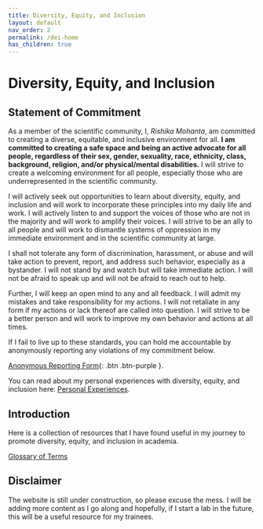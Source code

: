 ```yaml
---
title: Diversity, Equity, and Inclusion
layout: default
nav_order: 2
permalink: /dei-home
has_children: true
---
```


# Diversity, Equity, and Inclusion


## Statement of Commitment

As a member of the scientific community, I, *Rishika Mohanta*, am committed to creating a diverse, equitable, and inclusive environment for all. **I am committed to creating a safe space and being an active advocate for all people, regardless of their sex, gender, sexuality, race, ethnicity, class, background, religion, and/or physical/mental disabilities.**  I will strive to create a welcoming environment for all people, especially those who are underrepresented in the scientific community. 

I will actively seek out opportunities to learn about diversity, equity, and inclusion and will work to incorporate these principles into my daily life and work. I will actively listen to and support the voices of those who are not in the majority and will work to amplify their voices. I will strive to be an ally to all people and will work to dismantle systems of oppression in my immediate environment and in the scientific community at large. 

I shall not tolerate any form of discrimination, harassment, or abuse and will take action to prevent, report, and address such behavior, especially as a bystander. I will not stand by and watch but will take immediate action. I will not be afraid to speak up and will not be afraid to reach out to help. 

Further, I will keep an open mind to any and all feedback. I will admit my mistakes and take responsibility for my actions. I will not retaliate in any form if my actions or lack thereof are called into question. I will strive to be a better person and will work to improve my own behavior and actions at all times.

If I fail to live up to these standards, you can hold me accountable by anonymously reporting any violations of my commitment below.

[Anonymous Reporting Form](https://forms.gle/m77S8bbNGzufqiXz8){: .btn .btn-purple }.

You can read about my personal experiences with diversity, equity, and inclusion here: [Personal Experiences](/commitments/dei/personal-experiences).

## Introduction

Here is a collection of resources that I have found useful in my journey to promote diversity, equity, and inclusion in academia. 

[Glossary of Terms](/commitments/dei/glossary)


## Disclaimer
The website is still under construction, so please excuse the mess. I will be adding more content as I go along and hopefully, if I start a lab in the future, this will be a useful resource for my trainees.